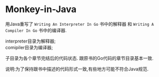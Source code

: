 # Monkey-in-Java

用Java重写了 ``Writing An Interpreter In Go`` 书中的解释器 和  ``Writing A Compiler In Go`` 书中的编译器.  

interpreter目录为解释器;  
comipiler目录为编译器;

子目录为各个章节完结后的代码状态. 跟原书的Go代码的章节目录基本一致.

说明:为了保持跟书中描述的代码形式一致,有些地方可能不符合Java规范.